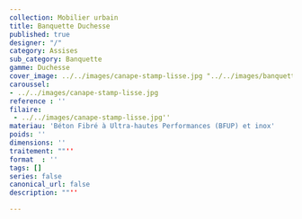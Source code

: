 ```yaml
---
collection: Mobilier urbain
title: Banquette Duchesse
published: true
designer: "/"
category: Assises
sub_category: Banquette
gamme: Duchesse
cover_image: ../../images/canape-stamp-lisse.jpg "../../images/banquette-duchesse.JPG"
caroussel: 
- ../../images/canape-stamp-lisse.jpg
reference : ''
filaire: 
 - ../../images/canape-stamp-lisse.jpg''
materiau: 'Béton Fibré à Ultra-hautes Performances (BFUP) et inox'
poids: ''
dimensions: ''
traitement: ""''
format  : ''
tags: []
series: false
canonical_url: false
description: ""''

---
```

